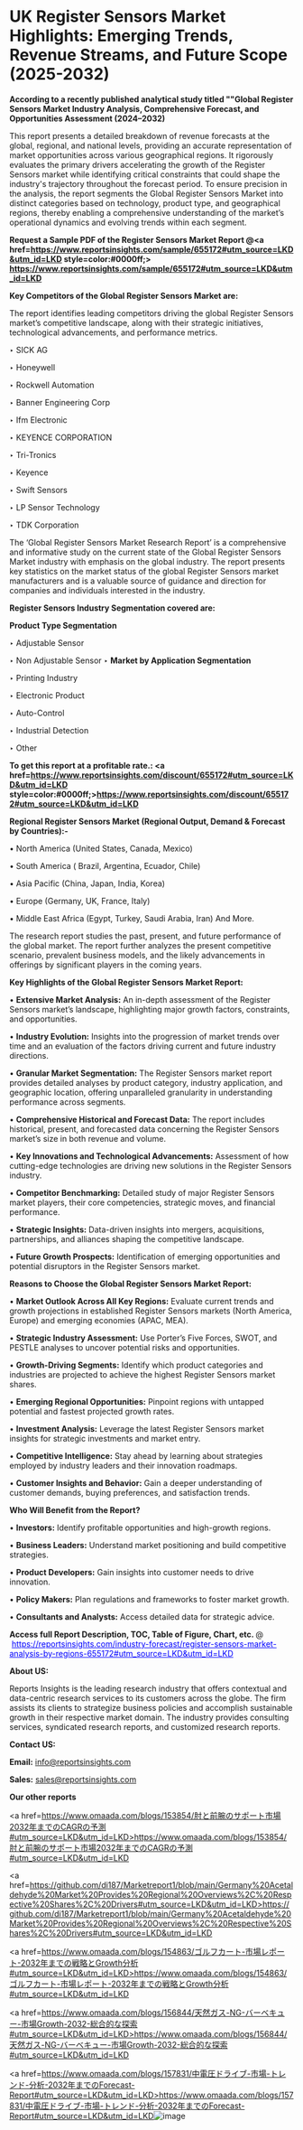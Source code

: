 # UK Register Sensors Market Highlights: Emerging Trends, Revenue Streams, and Future Scope (2025-2032)

<strong>According to a recently published analytical study titled ""Global Register Sensors Market Industry Analysis, Comprehensive Forecast, and Opportunities Assessment (2024–2032)</strong>

This report presents a detailed breakdown of revenue forecasts at the global, regional, and national levels, providing an accurate representation of market opportunities across various geographical regions. It rigorously evaluates the primary drivers accelerating the growth of the Register Sensors market while identifying critical constraints that could shape the industry's trajectory throughout the forecast period. To ensure precision in the analysis, the report segments the Global Register Sensors Market into distinct categories based on technology, product type, and geographical regions, thereby enabling a comprehensive understanding of the market’s operational dynamics and evolving trends within each segment.

<strong>Request a Sample PDF of the Register Sensors Market Report </strong><strong>@<a href=https://www.reportsinsights.com/sample/655172#utm_source=LKD&utm_id=LKD style=color:#0000ff;> https://www.reportsinsights.com/sample/655172#utm_source=LKD&utm_id=LKD</a></strong></font>

<strong>Key Competitors of the Global Register Sensors Market are:</strong>

The report identifies leading competitors driving the global Register Sensors market’s competitive landscape, along with their strategic initiatives, technological advancements, and performance metrics.

‣ SICK AG

‣ Honeywell

‣ Rockwell Automation

‣ Banner Engineering Corp

‣ Ifm Electronic

‣ KEYENCE CORPORATION

‣ Tri-Tronics

‣ Keyence

‣ Swift Sensors

‣ LP Sensor Technology

‣ TDK Corporation

The ‘Global Register Sensors Market Research Report’ is a comprehensive and informative study on the current state of the Global Register Sensors Market industry with emphasis on the global industry. The report presents key statistics on the market status of the global Register Sensors market manufacturers and is a valuable source of guidance and direction for companies and individuals interested in the industry.

<strong>Register Sensors Industry Segmentation covered are:</strong>

<strong>Product Type Segmentation</strong>

‣ Adjustable Sensor

‣ Non Adjustable Sensor
‣ 
<strong>Market by Application Segmentation</strong>

‣ Printing Industry

‣ Electronic Product

‣ Auto-Control

‣ Industrial Detection

‣ Other

<strong>To get this report at a profitable rate.: <a href=https://www.reportsinsights.com/discount/655172#utm_source=LKD&utm_id=LKD style=color:#0000ff;>https://www.reportsinsights.com/discount/655172#utm_source=LKD&utm_id=LKD</a></strong></font>

<strong>Regional Register Sensors Market (Regional Output, Demand &amp; Forecast by Countries):-</strong>

• North America (United States, Canada, Mexico)

• South America ( Brazil, Argentina, Ecuador, Chile)

• Asia Pacific (China, Japan, India, Korea)

• Europe (Germany, UK, France, Italy)

• Middle East Africa (Egypt, Turkey, Saudi Arabia, Iran) And More.

The research report studies the past, present, and future performance of the global market. The report further analyzes the present competitive scenario, prevalent business models, and the likely advancements in offerings by significant players in the coming years.

<strong>Key Highlights of the Global Register Sensors Market Report:</strong>

• <strong>Extensive Market Analysis:</strong> An in-depth assessment of the Register Sensors market’s landscape, highlighting major growth factors, constraints, and opportunities.

• <strong>Industry Evolution:</strong> Insights into the progression of market trends over time and an evaluation of the factors driving current and future industry directions.

• <strong>Granular Market Segmentation:</strong> The Register Sensors market report provides detailed analyses by product category, industry application, and geographic location, offering unparalleled granularity in understanding performance across segments.

• <strong>Comprehensive Historical and Forecast Data:</strong> The report includes historical, present, and forecasted data concerning the Register Sensors market’s size in both revenue and volume.

• <strong>Key Innovations and Technological Advancements:</strong> Assessment of how cutting-edge technologies are driving new solutions in the Register Sensors industry.

• <strong>Competitor Benchmarking:</strong> Detailed study of major Register Sensors market players, their core competencies, strategic moves, and financial performance.

• <strong>Strategic Insights:</strong> Data-driven insights into mergers, acquisitions, partnerships, and alliances shaping the competitive landscape.

• <strong>Future Growth Prospects:</strong> Identification of emerging opportunities and potential disruptors in the Register Sensors market.

<strong>Reasons to Choose the Global Register Sensors Market Report:</strong>

• <strong>Market Outlook Across All Key Regions:</strong> Evaluate current trends and growth projections in established Register Sensors markets (North America, Europe) and emerging economies (APAC, MEA).

• <strong>Strategic Industry Assessment:</strong> Use Porter’s Five Forces, SWOT, and PESTLE analyses to uncover potential risks and opportunities.

• <strong>Growth-Driving Segments:</strong> Identify which product categories and industries are projected to achieve the highest Register Sensors market shares.

• <strong>Emerging Regional Opportunities:</strong> Pinpoint regions with untapped potential and fastest projected growth rates.

• <strong>Investment Analysis:</strong> Leverage the latest Register Sensors market insights for strategic investments and market entry.

• <strong>Competitive Intelligence:</strong> Stay ahead by learning about strategies employed by industry leaders and their innovation roadmaps.

• <strong>Customer Insights and Behavior:</strong> Gain a deeper understanding of customer demands, buying preferences, and satisfaction trends.

<strong>Who Will Benefit from the Report?</strong>

• <strong>Investors:</strong> Identify profitable opportunities and high-growth regions.

• <strong>Business Leaders:</strong> Understand market positioning and build competitive strategies.

• <strong>Product Developers:</strong> Gain insights into customer needs to drive innovation.

• <strong>Policy Makers:</strong> Plan regulations and frameworks to foster market growth.

• <strong>Consultants and Analysts:</strong> Access detailed data for strategic advice.
</ul>
<strong>Access full Report Description, TOC, Table of Figure, Chart, etc. </strong>@  <a href=https://reportsinsights.com/industry-forecast/register-sensors-market-analysis-by-regions-655172#utm_source=LKD&utm_id=LKD style=color:#0000ff;>https://reportsinsights.com/industry-forecast/register-sensors-market-analysis-by-regions-655172#utm_source=LKD&utm_id=LKD</a></font>

<strong><strong>About US</strong>:</strong>

Reports Insights is the leading research industry that offers contextual and data-centric research services to its customers across the globe. The firm assists its clients to strategize business policies and accomplish sustainable growth in their respective market domain. The industry provides consulting services, syndicated research reports, and customized research reports.

<strong>Contact US:</strong>

<p class=""""><b>Email:</b> <a href=mailto:info@reportsinsights.com>info@reportsinsights.com</a></p>
<p class=""""><b>Sales:</b> <a href=mailto:sales@reportsinsights.com>sales@reportsinsights.com</a></p>

<strong>Our other reports</strong>

<a href=https://www.omaada.com/blogs/153854/肘と前腕のサポート市場2032年までのCAGRの予測#utm_source=LKD&utm_id=LKD>https://www.omaada.com/blogs/153854/肘と前腕のサポート市場2032年までのCAGRの予測#utm_source=LKD&utm_id=LKD</a>

<a href=https://github.com/di187/Marketreport1/blob/main/Germany%20Acetaldehyde%20Market%20Provides%20Regional%20Overviews%2C%20Respective%20Shares%2C%20Drivers#utm_source=LKD&utm_id=LKD>https://github.com/di187/Marketreport1/blob/main/Germany%20Acetaldehyde%20Market%20Provides%20Regional%20Overviews%2C%20Respective%20Shares%2C%20Drivers#utm_source=LKD&utm_id=LKD</a>

<a href=https://www.omaada.com/blogs/154863/ゴルフカート-市場レポート-2032年までの戦略とGrowth分析#utm_source=LKD&utm_id=LKD>https://www.omaada.com/blogs/154863/ゴルフカート-市場レポート-2032年までの戦略とGrowth分析#utm_source=LKD&utm_id=LKD</a>

<a href=https://www.omaada.com/blogs/156844/天然ガス-NG-バーベキュー-市場Growth-2032-総合的な探索#utm_source=LKD&utm_id=LKD>https://www.omaada.com/blogs/156844/天然ガス-NG-バーベキュー-市場Growth-2032-総合的な探索#utm_source=LKD&utm_id=LKD</a>

<a href=https://www.omaada.com/blogs/157831/中電圧ドライブ-市場-トレンド-分析-2032年までのForecast-Report#utm_source=LKD&utm_id=LKD>https://www.omaada.com/blogs/157831/中電圧ドライブ-市場-トレンド-分析-2032年までのForecast-Report#utm_source=LKD&utm_id=LKD</a>![image](https://github.com/user-attachments/assets/0d7d3825-90a1-460d-8df5-74e49c711b50)
